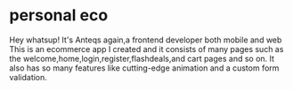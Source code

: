 # personal  eco
Hey whatsup!
It's Anteqs again,a frontend developer both mobile and web
This is an ecommerce app I created and it consists of many pages such as the welcome,home,login,register,flashdeals,and cart pages and so on.
It also has so many features like cutting-edge animation and a custom form validation.
